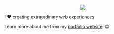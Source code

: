 <p align="center">
  <img src="https://skillicons.dev/icons?i=cpp,python,java,javascript,docker,neovim,latex,bash,github,markdown,linux,git" />
</p>

I ❤️ creating extraordinary web experiences. 

Learn more about me from my [portfolio website](https://www.dragomirm.dev/). 😊

</p>
